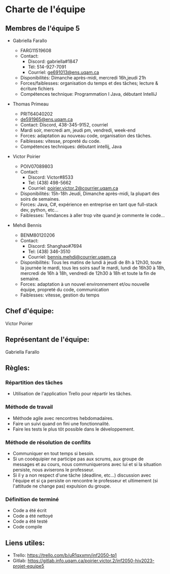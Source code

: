 # Charte de l'équipe 
## Membres de l'équipe 5
- Gabriella Farallo 
  - FARG11519608
  - Contact: 
    - Discord: gabriella#1847
    - Tél: 514-927-7091
    - Courriel: ge691013@ens.uqam.ca
  - Disponibilités: Dimanche après-midi, mercredi 16h,jeudi 21h
  - Forces/faiblesses: organisation du temps et des tâches; lecture & écriture fichiers
  - Compétences technique: Programmation I Java, débutant IntelliJ

- Thomas Primeau
  - PRIT64040202
  - de591965@ens.uqam.ca
  - Contact: Discord, 438-345-9152, courriel
  - Mardi soir, mercredi am, jeudi pm, vendredi, week-end
  - Forces: adaptation au nouveau code, organisation des tâches.
  - Faiblesses: vitesse, propreté du code.
  - Compétences techniques: débutant intellij, Java

- Victor Poirier 
  - POIV07089803
  - Contact:
    - Discord: Victor#8533
    - Tel: (438) 498-5662
    - Courriel: poirier.victor.2@courrier.uqam.ca
  - Disponibilités: 15h-18h Jeudi, Dimanche après-midi, la plupart des soirs de semaines.
  - Forces: Java, C#, expérience en entreprise en tant que full-stack dev, python, etc...
  - Faiblesses: Tendances à aller trop vite quand je commente le code...

- Mehdi Bennis
  - BENM80120206
  - Contact:
    - Discord: Shanghao#7694
    - Tel: (438) 346-3510
    - Courriel:  bennis.mehdi@courrier.uqam.ca
  - Disponibilités: Tous les matins de lundi à jeudi de 8h à 12h30, toute la journée le mardi, tous les soirs sauf le mardi, lundi de 16h30 à 18h, mercredi de 16h à 18h, vendredi de 12h30 à 18h et toute la fin de semaine.
  - Forces: adaptation à un nouvel environnement et/ou nouvelle équipe, propreté du code, communication
  - Faiblesses: vitesse, gestion du temps 

## Chef d'équipe: 
Victor Poirier
## Représentant de l'équipe: 
Gabriella Farallo

## Règles:
### Répartition des tâches 
- Utilisation de l'application Trello pour répartir les tâches.
### Méthode de travail
- Méthode agile avec rencontres hebdomadaires.
- Faire un suivi quand on fini une fonctionnalité.
- Faire les tests le plus tôt possible dans le développement.
### Méthode de résolution de conflits
- Communiquer en tout temps si besoin.
- Si un cooéquipier ne participe pas aux scrums, aux groupe de messages et au cours, nous communiquerons avec lui et si 
la situation persiste, nous aviserons le professeur.
- Si il y a non respect d'une tâche (deadline, etc...) discussion avec l'équipe et si ça persiste on rencontre le professeur et ultimement (si l'attitude ne change pas) expulsion du groupe.
### Définition de terminé
- Code a été écrit
- Code a été nettoyé
- Code a été testé
- Code compile

## Liens utiles:
- Trello: https://trello.com/b/uR1qxxmn/inf2050-tp1
- Gitlab: https://gitlab.info.uqam.ca/poirier.victor.2/inf2050-hiv2023-projet-equipe5
